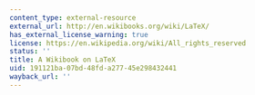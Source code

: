 ```yaml
---
content_type: external-resource
external_url: http://en.wikibooks.org/wiki/LaTeX/
has_external_license_warning: true
license: https://en.wikipedia.org/wiki/All_rights_reserved
status: ''
title: A Wikibook on LaTeX
uid: 191121ba-07bd-48fd-a277-45e298432441
wayback_url: ''
---
```

